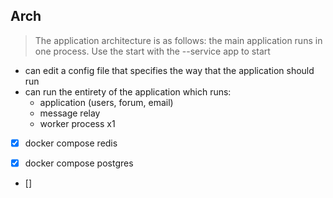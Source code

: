 
## Arch

> The application architecture is as follows: the main application runs in one process. Use the start with the --service app to start

- can edit a config file that specifies the way that the application should run
- can run the entirety of the application which runs:
  - application (users, forum, email)
  - message relay
  - worker process x1

- [x] docker compose redis
- [x] docker compose postgres


- []

